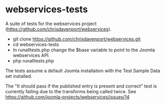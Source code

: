# webservices-tests
A suite of tests for the webservices project (https://github.com/chrisdavenport/webservices).

* git clone https://github.com/chrisdavenport/webservices.git
* cd webservices-tests
* In runalltests.php change the $base variable to point to the Joomla webservices API.
* php runalltests.php

The tests assume a default Joomla installation with the Test Sample Data set installed.

The "It should pass if the published entry is present and correct" test is currently failing due to
the transforms being called twice.  See https://github.com/joomla-projects/webservices/issues/14
